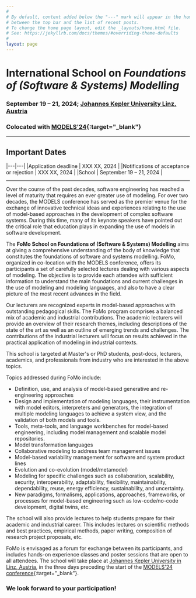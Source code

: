 ```yaml
---
#
# By default, content added below the "---" mark will appear in the home page
# between the top bar and the list of recent posts.
# To change the home page layout, edit the _layouts/home.html file.
# See: https://jekyllrb.com/docs/themes/#overriding-theme-defaults
#
layout: page
---
```



# International School on *Foundations of (Software & Systems) Modelling*  

### September 19 – 21, 2024; [Johannes Kepler University Linz, Austria](./venue)

### Colocated with [MODELS'24](https://conf.researchr.org/home/models-2024){:target="_blank"}

---

## Important Dates

|---|---|
|Application deadline | XXX XX, 2024 |
|Notifications of acceptance or rejection | XXX XX, 2024 |
|School | September 19 – 21, 2024 | 

---

Over the course of the past decades, software engineering has reached a level of maturity that requires 
an ever greater use of modeling. For over two decades, the MODELS conference has served as the premier 
venue for the exchange of innovative technical ideas and experiences relating to the use of model-based 
approaches in the development of complex software systems. During this time, many of its keynote speakers 
have pointed out the critical role that education plays in expanding the use of models in software development. 

The **FoMo School on Foundations of (Software & Systems) Modelling** aims at giving a comprehensive understanding 
of the body of knowledge that constitutes the foundations of software and systems modelling. FoMo, organized in 
co-location with the MODELS conference, offers its participants a set of carefully selected lectures dealing with 
various aspects of modeling. The objective is to provide each attendee with sufficient information to understand 
the main foundations and current challenges in the use of modeling and modeling languages, and also to have a 
clear picture of the most recent advances in the field.

Our lecturers are recognized experts in model-based approaches with outstanding  pedagogical skills. 
The FoMo program comprises a balanced mix of academic and industrial contributions. The academic 
lecturers will provide an overview of their research themes, including descriptions of the state 
of the art as well as an outline of emerging trends and challenges. The contributions of the 
industrial lecturers will focus on results achieved in the practical application of modeling 
in industrial contexts.

This school is targeted at Master's or PhD students, post-docs, lecturers, academics, 
and professionals from industry who are interested in the above topics.

Topics addressed during FoMo include: 
- Definition, use, and analysis of model-based generative and re-engineering approaches
- Design and implementation of modeling languages, their instrumentation with model editors, interpreters and generators, the integration of multiple modeling languages to achieve a system view, and the validation of both models and tools.
- Tools, meta-tools, and language workbenches for model-based engineering, including model management and scalable model repositories.
- Model transformation languages
- Collaborative modeling to address team management issues
- Model-based variability management for software and system product lines
- Evolution and co-evolution (model/metamodel)
- Modeling for specific challenges such as collaboration, scalability, security, interoperability, adaptability, flexibility, maintainability, dependability, reuse, energy efficiency, sustainability, and uncertainty.
- New paradigms, formalisms, applications, approaches, frameworks, or processes for model-based engineering such as low-code/no-code development, digital twins, etc.

The school will also provide lectures to help students prepare for their academic and industrial career. 
This includes lectures on scientific methods and best practices, empirical methods, paper writing, 
composition of research project proposals, etc. 

FoMo is envisaged as a forum for exchange between its participants, and includes hands-on experience classes 
and poster sessions that are open to all attendees. The school will take place at [Johannes Kepler University in Linz, Austria](venue),
in the three days preceding the start of the [MODELS'24 conference](https://conf.researchr.org/home/models-2024){:target="_blank"}.

### We look forward to your participation!



